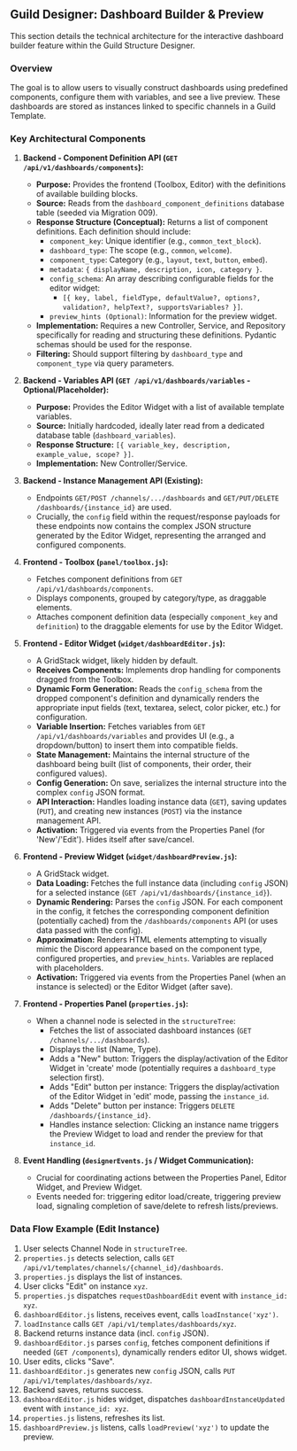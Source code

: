 

## Guild Designer: Dashboard Builder & Preview

This section details the technical architecture for the interactive dashboard builder feature within the Guild Structure Designer.

### Overview

The goal is to allow users to visually construct dashboards using predefined components, configure them with variables, and see a live preview. These dashboards are stored as instances linked to specific channels in a Guild Template.

### Key Architectural Components

1.  **Backend - Component Definition API (`GET /api/v1/dashboards/components`):**
    *   **Purpose:** Provides the frontend (Toolbox, Editor) with the definitions of available building blocks.
    *   **Source:** Reads from the `dashboard_component_definitions` database table (seeded via Migration 009).
    *   **Response Structure (Conceptual):** Returns a list of component definitions. Each definition should include:
        *   `component_key`: Unique identifier (e.g., `common_text_block`).
        *   `dashboard_type`: The scope (e.g., `common`, `welcome`).
        *   `component_type`: Category (e.g., `layout`, `text`, `button`, `embed`).
        *   `metadata`: `{ displayName, description, icon, category }`.
        *   `config_schema`: An array describing configurable fields for the editor widget:
            *   `[{ key, label, fieldType, defaultValue?, options?, validation?, helpText?, supportsVariables? }]`.
        *   `preview_hints (Optional)`: Information for the preview widget.
    *   **Implementation:** Requires a new Controller, Service, and Repository specifically for reading and structuring these definitions. Pydantic schemas should be used for the response.
    *   **Filtering:** Should support filtering by `dashboard_type` and `component_type` via query parameters.

2.  **Backend - Variables API (`GET /api/v1/dashboards/variables` - Optional/Placeholder):**
    *   **Purpose:** Provides the Editor Widget with a list of available template variables.
    *   **Source:** Initially hardcoded, ideally later read from a dedicated database table (`dashboard_variables`).
    *   **Response Structure:** `[{ variable_key, description, example_value, scope? }]`.
    *   **Implementation:** New Controller/Service.

3.  **Backend - Instance Management API (Existing):**
    *   Endpoints `GET/POST /channels/.../dashboards` and `GET/PUT/DELETE /dashboards/{instance_id}` are used.
    *   Crucially, the `config` field within the request/response payloads for these endpoints now contains the complex JSON structure generated by the Editor Widget, representing the arranged and configured components.
  

4.  **Frontend - Toolbox (`panel/toolbox.js`):**
    *   Fetches component definitions from `GET /api/v1/dashboards/components`.
    *   Displays components, grouped by category/type, as draggable elements.
    *   Attaches component definition data (especially `component_key` and `definition`) to the draggable elements for use by the Editor Widget.

5.  **Frontend - Editor Widget (`widget/dashboardEditor.js`):**
    *   A GridStack widget, likely hidden by default.
    *   **Receives Components:** Implements drop handling for components dragged from the Toolbox.
    *   **Dynamic Form Generation:** Reads the `config_schema` from the dropped component's definition and dynamically renders the appropriate input fields (text, textarea, select, color picker, etc.) for configuration.
    *   **Variable Insertion:** Fetches variables from `GET /api/v1/dashboards/variables` and provides UI (e.g., a dropdown/button) to insert them into compatible fields.
    *   **State Management:** Maintains the internal structure of the dashboard being built (list of components, their order, their configured values).
    *   **Config Generation:** On save, serializes the internal structure into the complex `config` JSON format.
    *   **API Interaction:** Handles loading instance data (`GET`), saving updates (`PUT`), and creating new instances (`POST`) via the instance management API.
    *   **Activation:** Triggered via events from the Properties Panel (for 'New'/'Edit'). Hides itself after save/cancel.

6.  **Frontend - Preview Widget (`widget/dashboardPreview.js`):**
    *   A GridStack widget.
    *   **Data Loading:** Fetches the full instance data (including `config` JSON) for a selected instance (`GET /api/v1/dashboards/{instance_id}`).
    *   **Dynamic Rendering:** Parses the `config` JSON. For each component in the config, it fetches the corresponding component definition (potentially cached) from the `/dashboards/components` API (or uses data passed with the config).
    *   **Approximation:** Renders HTML elements attempting to visually mimic the Discord appearance based on the component type, configured properties, and `preview_hints`. Variables are replaced with placeholders.
    *   **Activation:** Triggered via events from the Properties Panel (when an instance is selected) or the Editor Widget (after save).

7.  **Frontend - Properties Panel (`properties.js`):**
    *   When a channel node is selected in the `structureTree`:
        *   Fetches the list of associated dashboard instances (`GET /channels/.../dashboards`).
        *   Displays the list (Name, Type).
        *   Adds a "New" button: Triggers the display/activation of the Editor Widget in 'create' mode (potentially requires a `dashboard_type` selection first).
        *   Adds "Edit" button per instance: Triggers the display/activation of the Editor Widget in 'edit' mode, passing the `instance_id`.
        *   Adds "Delete" button per instance: Triggers `DELETE /dashboards/{instance_id}`.
        *   Handles instance selection: Clicking an instance name triggers the Preview Widget to load and render the preview for that `instance_id`.

8.  **Event Handling (`designerEvents.js` / Widget Communication):**
    *   Crucial for coordinating actions between the Properties Panel, Editor Widget, and Preview Widget.
    *   Events needed for: triggering editor load/create, triggering preview load, signaling completion of save/delete to refresh lists/previews.

### Data Flow Example (Edit Instance)

1.  User selects Channel Node in `structureTree`.
2.  `properties.js` detects selection, calls `GET /api/v1/templates/channels/{channel_id}/dashboards`.
3.  `properties.js` displays the list of instances.
4.  User clicks "Edit" on instance `xyz`.
5.  `properties.js` dispatches `requestDashboardEdit` event with `instance_id: xyz`.
6.  `dashboardEditor.js` listens, receives event, calls `loadInstance('xyz')`.
7.  `loadInstance` calls `GET /api/v1/templates/dashboards/xyz`.
8.  Backend returns instance data (incl. `config` JSON).
9.  `dashboardEditor.js` parses `config`, fetches component definitions if needed (`GET /components`), dynamically renders editor UI, shows widget.
10. User edits, clicks "Save".
11. `dashboardEditor.js` generates new `config` JSON, calls `PUT /api/v1/templates/dashboards/xyz`.
12. Backend saves, returns success.
13. `dashboardEditor.js` hides widget, dispatches `dashboardInstanceUpdated` event with `instance_id: xyz`.
14. `properties.js` listens, refreshes its list.
15. `dashboardPreview.js` listens, calls `loadPreview('xyz')` to update the preview.
